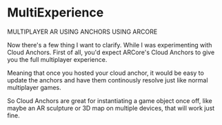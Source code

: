 # MultiExperience

MULTIPLAYER AR USING ANCHORS USING ARCORE 

Now there's a few thing I want to clarify. While I was experimenting with Cloud Anchors. First of all, you'd expect ARCore's Cloud Anchors to give you the full multiplayer experience. 

Meaning that once you hosted your cloud anchor, it would be easy to update the anchors and have them continously resolve just like normal multiplayer games.

So Cloud Anchors are great for instantiating a game object once off, like maybe an AR sculpture or 3D map on multiple devices, that will work just fine. 

